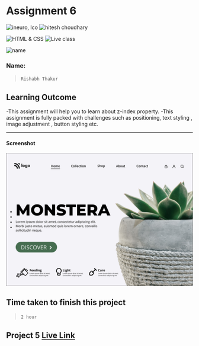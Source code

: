 # Assignment 6

![ineuro, lco](https://img.shields.io/badge/iNeuron-LCO-green)
![hitesh choudhary](https://img.shields.io/badge/Hitesh--Choudhary-Full--stack--JS--bootcamp-red)

![HTML & CSS](https://img.shields.io/badge/HTML-CSS-orange)
![Live class](https://img.shields.io/badge/LIVE--CLASS-PROJECT--6-lightgrey)

![name](https://img.shields.io/badge/Rishabh-Thakur-lightgrey)

### Name:

> `Rishabh Thakur`



## Learning Outcome
  -This assignment will help you to learn about z-index property.
  -This assignment is fully packed with challenges such as positioning, text styling , image adjustment , button styling etc.

---

#### Screenshot
![](6.png)

## Time taken to finish this project

> `2 hour`

## Project 5 [Live Link](https://plant-home-page-gray.vercel.app)

